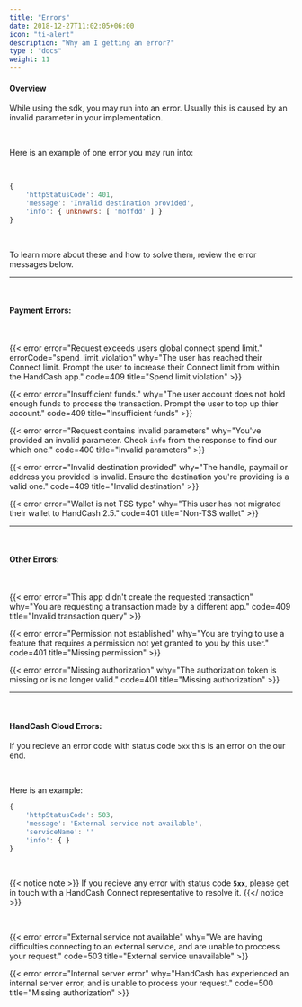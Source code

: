 ```yaml
---
title: "Errors"
date: 2018-12-27T11:02:05+06:00
icon: "ti-alert"
description: "Why am I getting an error?"
type : "docs"
weight: 11
---
```



#### Overview

While using the sdk, you may run into an error. Usually this is caused by an invalid parameter in your implementation. 

<br>

Here is an example of one error you may run into:

<br>

```javascript
{ 
    'httpStatusCode': 401,
    'message': 'Invalid destination provided',
    'info': { unknowns: [ 'moffdd' ] } 
}
```

<br>


To learn more about these and how to solve them, review the error messages below.

<hr>
<br>


#### Payment Errors:

<br>    

{{< error error="Request exceeds users global connect spend limit." errorCode="spend_limit_violation" why="The user has reached their Connect limit. Prompt the user to increase their Connect limit from within the HandCash app." code=409 title="Spend limit violation"  >}}

{{< error error="Insufficient funds." why="The user account does not hold enough funds to process the transaction. Prompt the user to top up thier account." code=409 title="Insufficient funds" >}}

{{< error error="Request contains invalid parameters" why="You've provided an invalid parameter. Check `info` from the response to find our which one." code=400 title="Invalid parameters" >}}

{{< error error="Invalid destination provided" why="The handle, paymail or address you provided is invalid. Ensure the destination you're providing is a valid one." code=409 title="Invalid destination" >}}

{{< error error="Wallet is not TSS type" why="This user has not migrated their wallet to HandCash 2.5." code=401 title="Non-TSS wallet" >}}

<hr>
<br>

#### Other Errors:

<br>

{{< error error="This app didn't create the requested transaction" why="You are requesting a transaction made by a different app." code=409 title="Invalid transaction query" >}}

{{< error error="Permission not established" why="You are trying to use a feature that requires a permission not yet granted to you by this user." code=401 title="Missing permission" >}}

{{< error error="Missing authorization" why="The authorization token is missing or is no longer valid." code=401 title="Missing authorization" >}}

<hr>
<br>

#### HandCash Cloud Errors:

If you recieve an error code with status code `5xx` this is an error on the our end. 

<br>

Here is an example:


```javascript
{ 
    'httpStatusCode': 503,
    'message': 'External service not available',
    'serviceName': ''
    'info': { } 
}
```

<br>

{{< notice note >}}
If you recieve any error with status code **`5xx`**, please get in touch with a HandCash Connect representative to resolve it.
{{</ notice >}}

<br>

{{< error error="External service not available" why="We are having difficulties connecting to an external service, and are unable to proccess your request." code=503 title="External service unavailable" >}}

{{< error error="Internal server error" why="HandCash has experienced an internal server error, and is unable to process your request." code=500 title="Missing authorization" >}}


